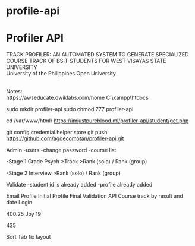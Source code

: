 # profile-api

# Profiler API

TRACK PROFILER: AN AUTOMATED SYSTEM TO GENERATE SPECIALIZED COURSE TRACK OF BSIT STUDENTS FOR WEST VISAYAS STATE UNIVERSITY 
<br>
University of the Philippines Open University
<br>

<br>
Notes:
<br>
https://awseducate.qwiklabs.com/home
C:\xampp\htdocs


sudo mkdir profiler-api
sudo chmod 777 profiler-api

cd /var/www/html/
https://imjustpureblood.ml/profiler-api/student/get.php


git config credential.helper store
git push https://github.com/agdecomotan/profiler-api.git

Admin
-users
-change password
-course list

-Stage 1
	Grade
	Psych
	>Track
	>Rank (solo) / Rank (group)

-Stage 2
	Interview
	>Rank (solo) / Rank (group)

Validate
-student id is already added
-profile already added

Email
Profile Initial
Profile Final
Validation
API Course track by result and date
Login


400.25
Joy 19

435


Sort
Tab fix layout


